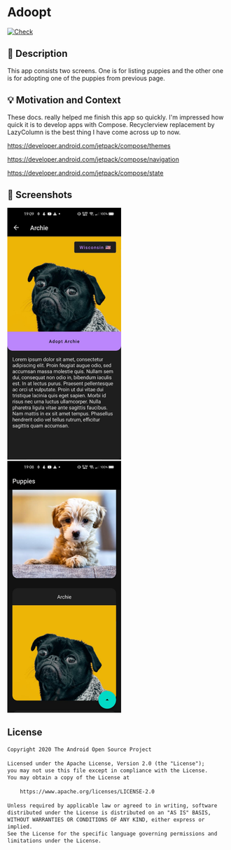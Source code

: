# Adoopt

<!--- Replace <OWNER> with your Github Username and <REPOSITORY> with the name of your repository. -->
<!--- You can find both of these in the url bar when you open your repository in github. -->
[![Check](https://github.com/yasincidem/android-dev-challenge-compose/actions/workflows/Check.yaml/badge.svg)](https://github.com/yasincidem/android-dev-challenge-compose/actions/workflows/Check.yaml)


## :scroll: Description
<!--- Describe your app in one or two sentences -->
This app consists two screens. One is for listing puppies and the other one is for adopting one of the puppies from previous page.



## :bulb: Motivation and Context
<!--- Optionally point readers to interesting parts of your submission. -->
<!--- What are you especially proud of? -->
These docs. really helped me finish this app so quickly. I'm impressed how quick it is to develop apps with Compose. Recyclerview replacement by LazyColumn is the best thing I have come across up to now.

  https://developer.android.com/jetpack/compose/themes
  
  https://developer.android.com/jetpack/compose/navigation
  
  https://developer.android.com/jetpack/compose/state
 

## :camera_flash: Screenshots
<!-- You can add more screenshots here if you like -->
<img src="/results/screenshot_1.png" width="260">&emsp;<img src="/results/screenshot_2.png" width="260">

## License
```
Copyright 2020 The Android Open Source Project

Licensed under the Apache License, Version 2.0 (the "License");
you may not use this file except in compliance with the License.
You may obtain a copy of the License at

    https://www.apache.org/licenses/LICENSE-2.0

Unless required by applicable law or agreed to in writing, software
distributed under the License is distributed on an "AS IS" BASIS,
WITHOUT WARRANTIES OR CONDITIONS OF ANY KIND, either express or implied.
See the License for the specific language governing permissions and
limitations under the License.
```
